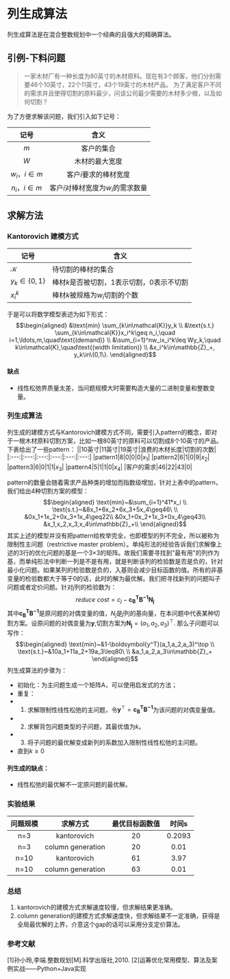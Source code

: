 # 列生成算法
列生成算法是在混合整数规划中一个经典的且强大的精确算法。

## 引例-下料问题
>一家木材厂有一种长度为80英寸的木材原料。现在有3个顾客，他们分别需要46个10英寸，22个11英寸，43个19英寸的木材产品。
> 为了满足客户不同的需求并且使得切割的原料最少，问该公司最少需要的木材多少根，以及如何切割？

为了方便求解该问题，我们引入如下记号：

|      记号      |      含义      |
|:------------:|:------------:|
|     $m$      |    客户的集合    |
|     $W$      |   木材的最大宽度    |
| $w_i，i\in m$ | 客户$i$要求的棒材宽度 |
| $n_i，i\in m$ | 客户$i$对棒材宽度为$w_i$的需求数量 |
## 求解方法
### Kantorovich 建模方式
| 记号 | 含义|
|---|---|
|$\mathcal{K}$| 待切割的棒材的集合|
|$y_k\in\{0,1\}$|棒材$k$是否被切割，1表示切割，0表示不切割|
|$x_i^k$| 棒材$k$被规格为$w_i$切割的个数|

于是可以将数学模型表述为如下形式：
$$\begin{aligned}
&\text{min} \sum_{k\in\mathcal{K}}y_k \\
&\text{s.t.} \sum_{k\in\mathcal{K}}x_i^k\geq n_i,\quad i=1,\ldots,m,\quad\text{(demand)} \\
&\sum_{i=1}^nw_ix_i^k\leq Wy_k,\quad k\in\mathcal{K},\quad\text{(width limitation)} \\
&x_i^k\in\mathbb{Z}_+, y_k\in\{0,1\}.
\end{aligned}$$

#### 缺点
- 线性松弛界质量太差，当问题规模大时需要构造大量的二进制变量和整数变量。

### 列生成算法
列生成的建模方式与Kantorovich建模方式不同，需要引入pattern的概念，即对于一根木材原料切割方案，比如一根80英寸的原料可以切割成8个10英寸的产品。下表给出了一些pattern：
||10英寸|11英寸|19英寸|浪费的木材长度|切割的次数|
|:---:|:---:|:---:|:---:|:---:|:---:|
|pattern1|8|0|0|0|$x_1$|
|pattern2|6|1|0|9|$x_2$|
|pattern3|6|0|1|1|$x_3$|
|pattern4|5|1|1|0|$x_4$|
|客户的需求|46|22|43|0|

pattern的数量会随着需求产品种类的增加而指数级增加，针对上表中的pattern，我们给出4种切割方案的模型：
$$\begin{aligned}
\text{min}~&\sum_{i=1}^41*x_i \\
\text{s.t.}~&8x_1+6x_2+6x_3+5x_4\geq46\ \\
&0x_1+1x_2+0x_3+1x_4\geq22\\
&0x_1+0x_2+1x_3+0x_4\geq43\\
&x_1,x_2,x_3,x_4\in\mathbb{Z}_+\\
\end{aligned}$$
其实上述的模型并没有把pattern给枚举完全，也即模型的列不完全，所以被称为限制性主问题（restrictive master problem）。单纯形法的经验告诉我们求解像上述的3行的优化问题的基是一个3×3的矩阵。故我们需要寻找到"最有用"的列作为基，而单纯形法中判断一列是不是有用，就是判断该列的检验数是否是负的，针对最小化问题。如果某列的检验数是负的，入基则会减少目标函数的值。所有的非基变量的检验数都大于等于0的话，此时的解为最优解。我们把寻找新列的问题叫子问题或者定价问题。针对$j$列的检验数为：
$$reduce~cost = c_j - \boldsymbol{c_B^TB^{-1}N_j}$$
其中$\boldsymbol{c_B^TB^{-1}}$是原问题的对偶变量的值，$N_j$是$j$列的基向量，在本问题中代表某种切割方案。设原问题的对偶变量为$\boldsymbol{y}$,切割方案为$\boldsymbol{N_j} = (a_1,a_2,a_3)^\top$. 那么子问题可以写作：
$$\begin{aligned}
\text{min}~&1-\boldsymbol{y^T}(a_1,a_2,a_3)^\top \\
\text{s.t.}~&10a_1+11a_2+19a_3\leq80\ \\
&a_1,a_2,a_3\in\mathbb{Z}_+
\end{aligned}$$
列生成算法的步骤为：
- 初始化：为主问题生成一个矩阵A，可以使用启发式的方法；
-  重复：
- 1. 求解限制性线性松弛的主问题，令$\boldsymbol{y}^\top=\boldsymbol{c_B^TB^{-1}}$为该问题的对偶变量值。
- 2. 求解背包问题类型的子问题，其最优值为$k$。
- 3. 将子问题的最优解变成新列的系数加入限制性线性松弛的主问题。
- 直到$k \geq 0$
#### 列生成的缺点：
- 线性松弛的最优解不一定原问题的最优解。

### 实验结果
|问题规模|求解方式|最优目标函数值|时间s|
|:---:|:---:|:---:|:---:|
|n=3|kantorovich|20|0.2093 |
|n=3|column generation|20|0.01 |
|n=10|kantorovich|61|3.97|
|n=10|column generation|63|0.01 |

### 总结
1. kantorovich的建模方式求解速度较慢，但求解结果更准确。
2. column generation的建模方式求解速度快，但求解结果不一定准确，获得是全局最优解的上界，介意这个gap的话可以采用分支定价算法。

### 参考文献
[1]孙小玲,李端.整数规划[M].科学出版社,2010.
[2]运筹优化常用模型、算法及案例实战——Python+Java实现
